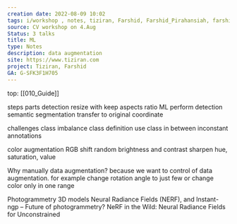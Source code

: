 ```yaml
---
creation date: 2022-08-09 10:02
tags: i/workshop , notes, tiziran, Farshid, Farshid_Pirahansiah, farshidPirahansiah, mindMap
source: CV workshop on 4.Aug
Status: 3 talks
title: ML
type: Notes
description: data augmentation 
site: https://www.tiziran.com 
project: Tiziran, Farshid
GA: G-SFK3F1H705
---
```

top: [[010_Guide]]

steps
	parts detection
	resize with keep aspects ratio
	ML
		perform detection
		semantic segmentation
	transfer to original coordinate

challenges
	class imbalance
	class definition 
		use class in between 
	inconstant annotations

color augmentation
	RGB shift
	random brightness and contrast
	sharpen
	hue, saturation, value

Why manually data augmentation?
because we want to control of data augmentation. for example change rotation angle to just few or change color only in one range

Photogrammetry 3D models
Neural Radiance Fields (NERF), and Instant-ngp – Future of photogrammetry?
NeRF in the Wild: Neural Radiance Fields for Unconstrained


	